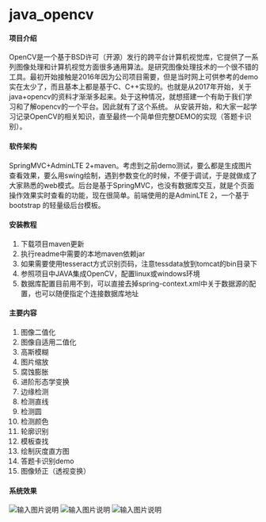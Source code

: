 # java_opencv

#### 项目介绍
OpenCV是一个基于BSD许可（开源）发行的跨平台计算机视觉库，它提供了一系列图像处理和计算机视觉方面很多通用算法。是研究图像处理技术的一个很不错的工具。最初开始接触是2016年因为公司项目需要，但是当时网上可供参考的demo实在太少了，而且基本上都是基于C、C++实现的。也就是从2017年开始，关于java+opencv的资料才渐渐多起来。处于这种情况，就想搭建一个有助于我们学习和了解opencv的一个平台。因此就有了这个系统。
从安装开始，和大家一起学习记录OpenCV的相关知识，直至最终一个简单但完整DEMO的实现（答题卡识别）。

#### 软件架构
SpringMVC+AdminLTE 2+maven。考虑到之前demo测试，要么都是生成图片查看效果，要么用swing绘制，遇到参数变化的时候，不便于调试，于是就做成了大家熟悉的web模式。后台是基于SpringMVC，也没有数据库交互，就是个页面操作效果实时查看的功能，现在很简单。前端使用的是AdminLTE 2，一个基于 bootstrap 的轻量级后台模板。


#### 安装教程

1. 下载项目maven更新
2. 执行readme中需要的本地maven依赖jar
3. 如果需要使用tesseract方式识别页码，注意tessdata放到tomcat的bin目录下
4. 参照项目中JAVA集成OpenCV，配置linux或windows环境
5. 数据库配置目前用不到，可以直接去掉spring-context.xml中关于数据源的配置，也可以随便指定个连接数据库地址

#### 主要内容
1. 图像二值化
2. 图像自适用二值化
3. 高斯模糊
4. 图片缩放
5. 腐蚀膨胀
6. 进阶形态学变换
7. 边缘检测
8. 检测直线
9. 检测圆
10. 检测颜色
11. 轮廓识别
12. 模板查找
13. 绘制灰度直方图
14. 答题卡识别demo
15. 图像矫正（透视变换）

#### 系统效果

![输入图片说明](https://gitee.com/uploads/images/2018/0507/182215_42dcefbf_102358.png "屏幕截图.png")
![输入图片说明](https://gitee.com/uploads/images/2018/0507/182320_394b0221_102358.png "屏幕截图.png")
![输入图片说明](https://gitee.com/uploads/images/2018/0507/182258_b64a9246_102358.png "屏幕截图.png")